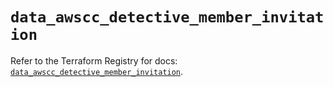 # `data_awscc_detective_member_invitation`

Refer to the Terraform Registry for docs: [`data_awscc_detective_member_invitation`](https://registry.terraform.io/providers/hashicorp/awscc/0.70.0/docs/data-sources/detective_member_invitation).
